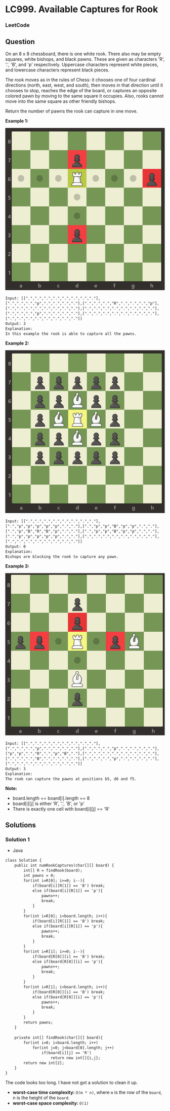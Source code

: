 # LC999. Available Captures for Rook

### LeetCode

## Question

On an 8 x 8 chessboard, there is one white rook.  There also may be empty squares, white bishops, and black pawns.  These are given as characters 'R', '.', 'B', and 'p' respectively. Uppercase characters represent white pieces, and lowercase characters represent black pieces.

The rook moves as in the rules of Chess: it chooses one of four cardinal directions (north, east, west, and south), then moves in that direction until it chooses to stop, reaches the edge of the board, or captures an opposite colored pawn by moving to the same square it occupies.  Also, rooks cannot move into the same square as other friendly bishops.

Return the number of pawns the rook can capture in one move.
 
**Example 1:**

![LC999. Available Captures for Rook](Images/LC999AvailableCapturesForRook1.png)
```
Input: [[".",".",".",".",".",".",".","."],[".",".",".","p",".",".",".","."],[".",".",".","R",".",".",".","p"],[".",".",".",".",".",".",".","."],[".",".",".",".",".",".",".","."],[".",".",".","p",".",".",".","."],[".",".",".",".",".",".",".","."],[".",".",".",".",".",".",".","."]]
Output: 3
Explanation: 
In this example the rook is able to capture all the pawns.
```

**Example 2:**

![LC999. Available Captures for Rook](Images/LC999AvailableCapturesForRook2.png)
```
Input: [[".",".",".",".",".",".",".","."],[".","p","p","p","p","p",".","."],[".","p","p","B","p","p",".","."],[".","p","B","R","B","p",".","."],[".","p","p","B","p","p",".","."],[".","p","p","p","p","p",".","."],[".",".",".",".",".",".",".","."],[".",".",".",".",".",".",".","."]]
Output: 0
Explanation: 
Bishops are blocking the rook to capture any pawn.
```

**Example 3:**

![LC999. Available Captures for Rook](Images/LC999AvailableCapturesForRook3.png)
```
Input: [[".",".",".",".",".",".",".","."],[".",".",".","p",".",".",".","."],[".",".",".","p",".",".",".","."],["p","p",".","R",".","p","B","."],[".",".",".",".",".",".",".","."],[".",".",".","B",".",".",".","."],[".",".",".","p",".",".",".","."],[".",".",".",".",".",".",".","."]]
Output: 3
Explanation: 
The rook can capture the pawns at positions b5, d6 and f5.
``` 

**Note:**

* board.length == board[i].length == 8
* board[i][j] is either 'R', '.', 'B', or 'p'
* There is exactly one cell with board[i][j] == 'R'

## Solutions

### Solution 1

* Java
```
class Solution {
    public int numRookCaptures(char[][] board) {
        int[] R = findRook(board);
        int pawns = 0;
        for(int i=R[0]; i>=0; i--){
            if(board[i][R[1]] == 'B') break;
            else if(board[i][R[1]] == 'p'){
                pawns++;
                break;
            }
        }
        for(int i=R[0]; i<board.length; i++){
            if(board[i][R[1]] == 'B') break;
            else if(board[i][R[1]] == 'p'){
                pawns++;
                break;
            }
        }
        for(int i=R[1]; i>=0; i--){
            if(board[R[0]][i] == 'B') break;
            else if(board[R[0]][i] == 'p'){
                pawns++;
                break;
            }
        }
        for(int i=R[1]; i<board.length; i++){
            if(board[R[0]][i] == 'B') break;
            else if(board[R[0]][i] == 'p'){
                pawns++;
                break;
            }
        }
        return pawns;
    }
    
    private int[] findRook(char[][] board){
        for(int i=0; i<board.length; i++)
            for(int j=0; j<board[0].length; j++)
                if(board[i][j] == 'R')
                    return new int[]{i,j};
        return new int[2];
    }
}
```

The code looks too long. I have not got a solution to clean it up.

* **worst-case time complexity:** `O(m * n)`, where `m` is the row of the `board`, n is the height of the `board`.
* **worst-case space complexity:** `O(1)`
